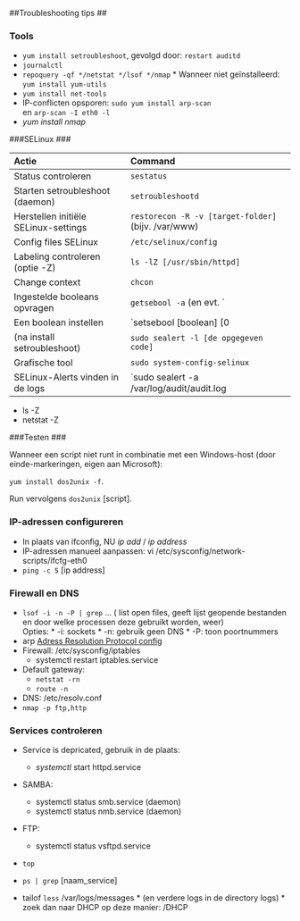 ##Troubleshooting tips ##

### Tools ### 
* `yum install setroubleshoot`, gevolgd door: `restart auditd`
* `journalctl`
* `repoquery -qf */netstat */lsof */nmap`
      * Wanneer niet geïnstalleerd: `yum install yum-utils`
* `yum install net-tools`
* IP-conflicten opsporen: `sudo yum install arp-scan`
<br> en 
    `arp-scan -I eth0 -l`
* _yum install nmap_

###SELinux ###

| Actie                                  | Command                                    |
| :---                                    | :---                                       |
| Status controleren                | `sestatus` |
| Starten setroubleshoot (daemon)| `setroubleshootd` |
| Herstellen initiële SELinux-settings| `restorecon -R -v [target-folder]`(bijv. /var/www) |
| Config files SELinux | `/etc/selinux/config `                         |
| Labeling controleren (optie -Z) | `ls -lZ [/usr/sbin/httpd]`                       |
| Change context | `chcon` |
| Ingestelde booleans opvragen | `getsebool -a` (en evt. `| grep samba/smbd/nmbd`) |
| Een boolean instellen| `setsebool [boolean] [0|1]` (-P toevoegen om permanent te maken) |
| (na install setroubleshoot) | `sudo sealert -l [de opgegeven code]` |
| Grafische tool| `sudo system-config-selinux` |
| SELinux-Alerts vinden in de logs | `sudo sealert -a /var/log/audit/audit.log | less` |

* ls -Z
* netstat -Z

###Testen ###

Wanneer een script niet runt in combinatie met een Windows-host (door einde-markeringen, eigen aan Microsoft):

`yum install dos2unix -f`.

Run vervolgens `dos2unix` [script].

### IP-adressen configureren ###
* In plaats van ifconfig, NU _ip add_ / _ip address_
* IP-adressen manueel aanpassen: vi /etc/sysconfig/network-scripts/ifcfg-eth0
* `ping -c 5` [ip address]

### Firewall en DNS ###
* `lsof -i -n -P | grep` ... ( list open files, geeft lijst geopende bestanden en door welke processen deze gebruikt worden, weer) 
<br>Opties:
      * -i: sockets
      * -n: gebruik geen DNS
      * -P: toon poortnummers
* arp [Adress Resolution Protocol config](http://xmodulo.com/how-to-add-or-remove-static-arp-entry-on-linux.html)
* Firewall: /etc/sysconfig/iptables
    * systemctl restart iptables.service
* Default gateway: 
    * `netstat -rn`
    * `route -n`
* DNS: /etc/resolv.conf
* `nmap -p ftp,http`

### Services controleren ###

* Service is depricated, gebruik in de plaats:
    * _systemctl_ start httpd.service
* SAMBA: 
    * systemctl status smb.service (daemon)
    * systemctl status nmb.service (daemon)
* FTP: 
    * systemctl status vsftpd.service
    
* `top`
* `ps | grep` [naam_service]
* tailof `less` /var/logs/messages
      * (en verdere logs in de directory logs)
      * zoek dan naar DHCP op deze manier: /DHCP

